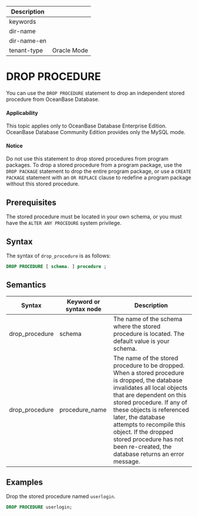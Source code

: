 | Description   |                 |
|---------------|-----------------|
| keywords      |                 |
| dir-name      |                 |
| dir-name-en   |                 |
| tenant-type   | Oracle Mode     |


# DROP PROCEDURE

You can use the `DROP PROCEDURE` statement to drop an independent stored procedure from OceanBase Database.

  <main id="notice" >
    <h4>Applicability</h4>
    <p>This topic applies only to OceanBase Database Enterprise Edition. OceanBase Database Community Edition provides only the MySQL mode.
  </main>

  <main id="notice" type='notice'>
    <h4>Notice</h4>  
    <p>Do not use this statement to drop stored procedures from program packages. To drop a stored procedure from a program package, use the <code>DROP PACKAGE</code> statement to drop the entire program package, or use a <code>CREATE PACKAGE</code> statement with an <code>OR REPLACE</code> clause to redefine a program package without this stored procedure. </p>
  </main>

Prerequisites
-------------------------

The stored procedure must be located in your own schema, or you must have the `ALTER ANY PROCEDURE` system privilege.

Syntax
-----------------------

The syntax of `drop_procedure` is as follows:

```sql
DROP PROCEDURE [ schema. ] procedure ;
```



Semantics
-----------------------



| Syntax | Keyword or syntax node | Description |
|----------------|----------------|-------------------------------------------------------------------------------------------------------------------------|
| drop_procedure | schema | The name of the schema where the stored procedure is located. The default value is your schema.  |
| drop_procedure | procedure_name | The name of the stored procedure to be dropped.  When a stored procedure is dropped, the database invalidates all local objects that are dependent on this stored procedure. If any of these objects is referenced later, the database attempts to recompile this object. If the dropped stored procedure has not been re-created, the database returns an error message.  |



Examples
-----------------------

Drop the stored procedure named `userlogin`.

```sql
DROP PROCEDURE userlogin;
```


